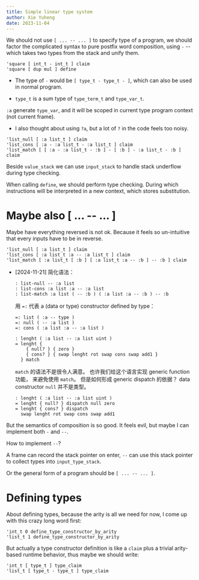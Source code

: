 ```yaml
---
title: Simple linear type system
author: Xie Yuheng
date: 2023-11-04
---
```


We should not use `[ ... -- ... ]` to specify type of a program,
we should factor the complicated syntax to pure postfix word composition,
using `-` -- which takes two types from the stack and unify them.

```
'square [ int_t - int_t ] claim
'square [ dup mul ] define
```

- The type of `-` would be `[ type_t - type_t - ]`,
  which can also be used in normal program.

- `type_t` is a sum type of `type_term_t` and `type_var_t`.

`:a` generate `type_var`, and it will be scoped
in current type program context (not current frame).

- I also thought about using `?a`, but
  a lot of `?` in the code feels too noisy.

```
'list_null [ :a list_t ] claim
'list_cons [ :a - :a list_t - :a list_t ] claim
'list_match [ [ :a - :a list_t - :b ] - [ :b ] - :a list_t - :b ] claim
```

Beside `value_stack` we can use `input_stack`
to handle stack underflow during type checking.

When calling `define`, we should perform type checking.
During which instructions will be interpreted in a new context,
which stores substitution.

# Maybe also [ ... -- ... ]

Maybe have everything reversed is not ok.
Because it feels so un-intuitive that
every inputs have to be in reverse.

```
'list_null [ :a list_t ] claim
'list_cons [ :a list_t :a -- :a list_t ] claim
'list_match [ :a list_t [ :b ] [ :a list_t :a -- :b ] -- :b ] claim
```

- [2024-11-21] 简化语法：

  ```
  : list-null -- :a list
  : list-cons :a list :a -- :a list
  : list-match :a list ( -- :b ) ( :a list :a -- :b ) -- :b
  ```

  用 `=:` 代表 a (data or type) constructor defined by type：

  ```
  =: list ( :a -- type )
  =: null ( -- :a list )
  =: cons ( :a list :a -- :a list )

  : lenght ( :a list -- :a list uint )
  = lenght {
      { null? } { zero }
      { cons? } { swap lenght rot swap cons swap add1 }
    } match
  ```

  `match` 的语法不是很令人满意。
  也许我们给这个语言实现 generic function 功能，
  来避免使用 `match`。
  但是如何形成 generic dispatch 的依据？
  data constructor `null` 并不是类型。

  ```
  : lenght ( :a list -- :a list uint )
  = lenght { null? } dispatch null zero
  = lenght { cons? } dispatch
    swap lenght rot swap cons swap add1
  ```

But the semantics of composition is so good.
It feels evil, but maybe I can implement both `-` and `--`.

How to implement `--`?

A frame can record the stack pointer on enter,
`--` can use this stack pointer to collect types into `input_type_stack`.

Or the general form of a program should be `[ ... -- ... ]`.

# Defining types

About defining types,
because the arity is all we need for now,
I come up with this crazy long word first:

```
'int_t 0 define_type_constructor_by_arity
'list_t 1 define_type_constructor_by_arity
```

But actually a type constructor definition
is like a `claim` plus a trivial arity-based runtime behavior,
thus maybe we should write:

```
'int_t [ type_t ] type_claim
'list_t [ type_t - type_t ] type_claim
```
